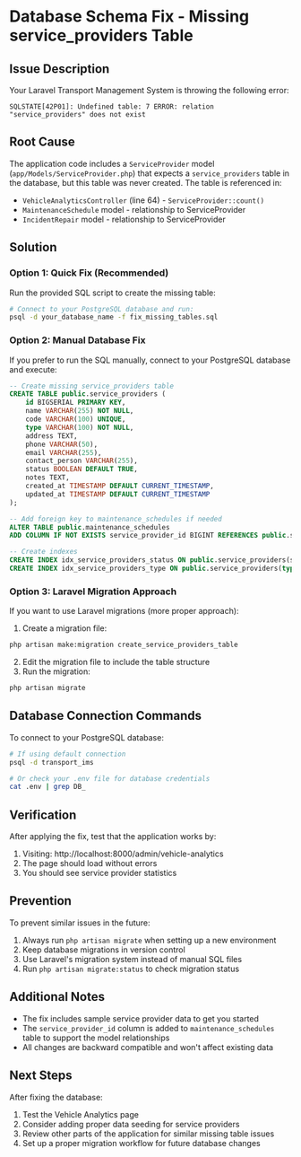 # Database Schema Fix - Missing service_providers Table

## Issue Description

Your Laravel Transport Management System is throwing the following error:

```
SQLSTATE[42P01]: Undefined table: 7 ERROR: relation "service_providers" does not exist
```

## Root Cause

The application code includes a `ServiceProvider` model (`app/Models/ServiceProvider.php`) that expects a `service_providers` table in the database, but this table was never created. The table is referenced in:

- `VehicleAnalyticsController` (line 64) - `ServiceProvider::count()`
- `MaintenanceSchedule` model - relationship to ServiceProvider
- `IncidentRepair` model - relationship to ServiceProvider

## Solution

### Option 1: Quick Fix (Recommended)

Run the provided SQL script to create the missing table:

```bash
# Connect to your PostgreSQL database and run:
psql -d your_database_name -f fix_missing_tables.sql
```

### Option 2: Manual Database Fix

If you prefer to run the SQL manually, connect to your PostgreSQL database and execute:

```sql
-- Create missing service_providers table
CREATE TABLE public.service_providers (
    id BIGSERIAL PRIMARY KEY,
    name VARCHAR(255) NOT NULL,
    code VARCHAR(100) UNIQUE,
    type VARCHAR(100) NOT NULL,
    address TEXT,
    phone VARCHAR(50),
    email VARCHAR(255),
    contact_person VARCHAR(255),
    status BOOLEAN DEFAULT TRUE,
    notes TEXT,
    created_at TIMESTAMP DEFAULT CURRENT_TIMESTAMP,
    updated_at TIMESTAMP DEFAULT CURRENT_TIMESTAMP
);

-- Add foreign key to maintenance_schedules if needed
ALTER TABLE public.maintenance_schedules
ADD COLUMN IF NOT EXISTS service_provider_id BIGINT REFERENCES public.service_providers(id);

-- Create indexes
CREATE INDEX idx_service_providers_status ON public.service_providers(status);
CREATE INDEX idx_service_providers_type ON public.service_providers(type);
```

### Option 3: Laravel Migration Approach

If you want to use Laravel migrations (more proper approach):

1. Create a migration file:

```bash
php artisan make:migration create_service_providers_table
```

2. Edit the migration file to include the table structure
3. Run the migration:

```bash
php artisan migrate
```

## Database Connection Commands

To connect to your PostgreSQL database:

```bash
# If using default connection
psql -d transport_ims

# Or check your .env file for database credentials
cat .env | grep DB_
```

## Verification

After applying the fix, test that the application works by:

1. Visiting: http://localhost:8000/admin/vehicle-analytics
2. The page should load without errors
3. You should see service provider statistics

## Prevention

To prevent similar issues in the future:

1. Always run `php artisan migrate` when setting up a new environment
2. Keep database migrations in version control
3. Use Laravel's migration system instead of manual SQL files
4. Run `php artisan migrate:status` to check migration status

## Additional Notes

- The fix includes sample service provider data to get you started
- The `service_provider_id` column is added to `maintenance_schedules` table to support the model relationships
- All changes are backward compatible and won't affect existing data

## Next Steps

After fixing the database:

1. Test the Vehicle Analytics page
2. Consider adding proper data seeding for service providers
3. Review other parts of the application for similar missing table issues
4. Set up a proper migration workflow for future database changes
